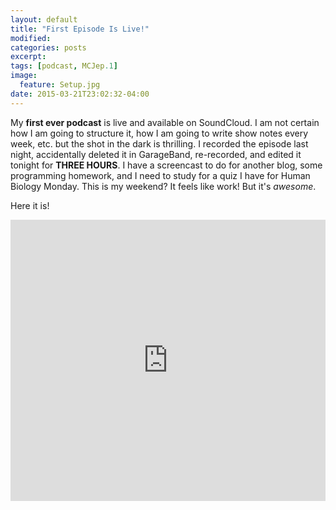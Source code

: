 ```yaml
---
layout: default
title: "First Episode Is Live!"
modified:
categories: posts
excerpt:
tags: [podcast, MCJep.1]
image:
  feature: Setup.jpg
date: 2015-03-21T23:02:32-04:00
---
```


My **first ever podcast** is live and available on SoundCloud. I am not certain how I am going to structure it, how I am going to write show notes every week, etc. but the shot in the dark is thrilling. I recorded the episode last night, accidentally deleted it in GarageBand, re-recorded, and edited it tonight for **THREE HOURS**. I have a screencast to do for another blog, some programming homework, and I need to study for a quiz I have for Human Biology Monday. This is my weekend? It feels like work! But it's *awesome*.

Here it is!

<iframe width="100%" height="450" scrolling="no" frameborder="no" src="https://w.soundcloud.com/player/?url=https%3A//api.soundcloud.com/tracks/197062542&amp;auto_play=false&amp;hide_related=false&amp;show_comments=true&amp;show_user=true&amp;show_reposts=false&amp;visual=true"></iframe>
